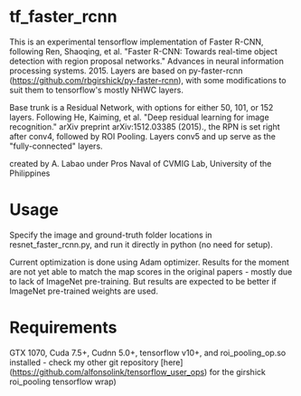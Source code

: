 # tf_faster_rcnn

This is an experimental tensorflow implementation of Faster R-CNN, following Ren, Shaoqing, et al. "Faster R-CNN: Towards real-time object detection with region proposal networks." Advances in neural information processing systems. 2015.
Layers are based on py-faster-rcnn (https://github.com/rbgirshick/py-faster-rcnn), with some modifications to suit them to tensorflow's mostly NHWC layers.

Base trunk is a Residual Network, with options for either 50, 101, or 152 layers. Following He, Kaiming, et al. "Deep residual learning for image recognition." arXiv preprint arXiv:1512.03385 (2015)., 
the RPN is set right after conv4, followed by ROI Pooling. Layers conv5 and up serve as the "fully-connected" layers.

created by A. Labao under Pros Naval of CVMIG Lab, University of the Philippines

# Usage
Specify the image and ground-truth folder locations in resnet_faster_rcnn.py, and run it directly in python (no need for setup).

Current optimization is done using Adam optimizer. Results for the moment are not yet able to match the map scores in the original papers - mostly due to lack of ImageNet pre-training.
But results are expected to be better if ImageNet pre-trained weights are used.

# Requirements
GTX 1070, Cuda 7.5+, Cudnn 5.0+, tensorflow v10+, and roi_pooling_op.so installed - check my other git repository [here] (https://github.com/alfonsolink/tensorflow_user_ops) for the girshick roi_pooling tensorflow wrap)
